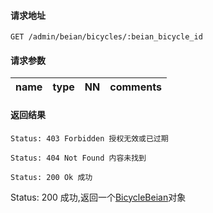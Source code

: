 #### 请求地址

```
GET /admin/beian/bicycles/:beian_bicycle_id
```

#### 请求参数	 

name                  |type    |NN |comments
----------------------|--------|---|----------------------


#### 返回结果

```
Status: 403 Forbidden 授权无效或已过期

Status: 404 Not Found 内容未找到

Status: 200 Ok 成功

```

Status: 200 成功,返回一个[BicycleBeian](entities.md#BicycleBeian)对象